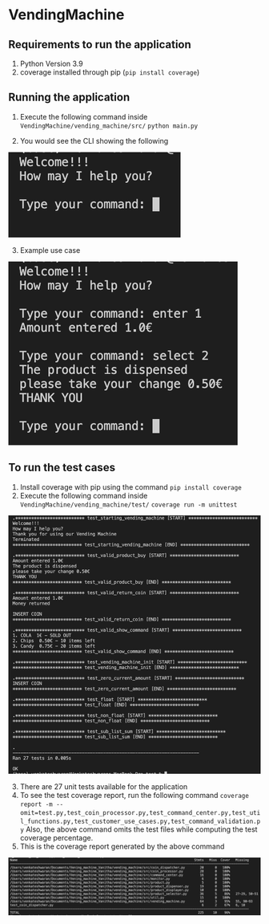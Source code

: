 # VendingMachine

## Requirements to run the application
1. Python Version 3.9 
2. coverage installed through pip (`pip install coverage`)



## Running the application
1. Execute the following command inside `VendingMachine/vending_machine/src/`
`python main.py`

2. You would see the CLI showing the following

![main](./vending_machine/img/main.png)

3. Example use case

![main](./vending_machine/img/example_use_case.png)


## To run the test cases
1. Install coverage with pip using the command `pip install coverage`
2. Execute the following command inside `VendingMachine/vending_machine/test/`
`coverage run -m unittest`

![main](./vending_machine/img/tests.png)

3. There are 27 unit tests available for the application
4. To see the test coverage report, run the following command
`coverage report -m --omit=test.py,test_coin_processor.py,test_command_center.py,test_util_functions.py,test_customer_use_cases.py,test_command_validation.py`
Also, the above command omits the test files while computing the test coverage percentage.
5. This is the coverage report generated by the above command

![main](./vending_machine/img/coverage_report.png)

